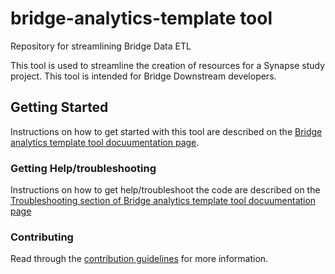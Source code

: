# bridge-analytics-template tool
Repository for streamlining Bridge Data ETL

This tool is used to streamline the creation of resources for a Synapse study project.
This tool is intended for Bridge Downstream developers.

## Getting Started
Instructions on how to get started with this tool are described on the [Bridge analytics template tool docuumentation page](https://sagebionetworks.jira.com/wiki/spaces/BD/pages/2758410253/Bridge-analytics-template+tool+documentation).

### Getting Help/troubleshooting
Instructions on how to get help/troubleshoot the code are described on the [Troubleshooting section of Bridge analytics template tool docuumentation page](https://sagebionetworks.jira.com/wiki/spaces/BD/pages/2758410253/Bridge-analytics-template+tool+documentation#[inlineExtension]Troubleshooting)

### Contributing

Read through the [contribution guidelines](https://sagebionetworks.jira.com/wiki/spaces/BD/pages/2758410253/Bridge-analytics-template+tool+documentation#[inlineExtension]Contributing) for more information.